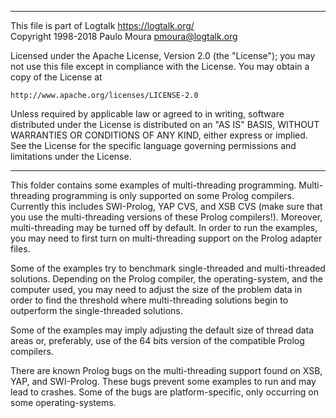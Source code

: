 ________________________________________________________________________

This file is part of Logtalk <https://logtalk.org/>  
Copyright 1998-2018 Paulo Moura <pmoura@logtalk.org>

Licensed under the Apache License, Version 2.0 (the "License");
you may not use this file except in compliance with the License.
You may obtain a copy of the License at

    http://www.apache.org/licenses/LICENSE-2.0

Unless required by applicable law or agreed to in writing, software
distributed under the License is distributed on an "AS IS" BASIS,
WITHOUT WARRANTIES OR CONDITIONS OF ANY KIND, either express or implied.
See the License for the specific language governing permissions and
limitations under the License.
________________________________________________________________________


This folder contains some examples of multi-threading programming.
Multi-threading programming is only supported on some Prolog compilers.
Currently this includes SWI-Prolog, YAP CVS, and XSB CVS (make sure that 
you use the multi-threading versions of these Prolog compilers!). Moreover, 
multi-threading may be turned off by default. In order to run the examples, 
you may need to first turn on multi-threading support on the Prolog adapter 
files.

Some of the examples try to benchmark single-threaded and multi-threaded 
solutions. Depending on the Prolog compiler, the operating-system, and the 
computer used, you may need to adjust the size of the problem data in order 
to find the threshold where multi-threading solutions begin to outperform 
the single-threaded solutions.

Some of the examples may imply adjusting the default size of thread data 
areas or, preferably, use of the 64 bits version of the compatible Prolog 
compilers.

There are known Prolog bugs on the multi-threading support found on XSB, 
YAP, and SWI-Prolog. These bugs prevent some examples to run and may lead 
to crashes. Some of the bugs are platform-specific, only occurring on some 
operating-systems.
